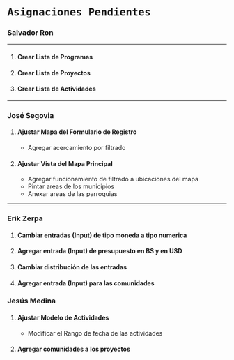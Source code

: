 # `Asignaciones Pendientes `

### Salvador Ron

---

1. #### Crear Lista de Programas
2. #### Crear Lista de Proyectos
3. #### Crear Lista de Actividades

---

### José Segovia

1. #### Ajustar Mapa del Formulario de Registro
    - Agregar acercamiento por filtrado
2. #### Ajustar Vista del Mapa Principal
    - Agregar funcionamiento de filtrado a ubicaciones del mapa
    - Pintar areas de los municipios
    - Anexar areas de las parroquias

---
### Erik Zerpa

1. #### Cambiar entradas (Input) de tipo moneda a tipo numerica
2. #### Agregar entrada (Input) de presupuesto en BS y en USD
3. #### Cambiar distribución de las entradas
4. #### Agregar entrada (Input) para las comunidades

### Jesús Medina

1. #### Ajustar Modelo de Actividades
    - Modificar el Rango de fecha de las actividades
2. #### Agregar comunidades a los proyectos